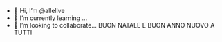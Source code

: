 - 👋 Hi, I’m @allelive
- 🌱 I’m currently learning ...
- 💞️ I’m looking to collaborate...
BUON NATALE E BUON ANNO NUOVO A TUTTI
<!---
allelive/allelive is a ✨ special ✨ repository because its `README.md` (this file) appears on your GitHub profile.
You can click the Preview link to take a look at your changes.
--->
